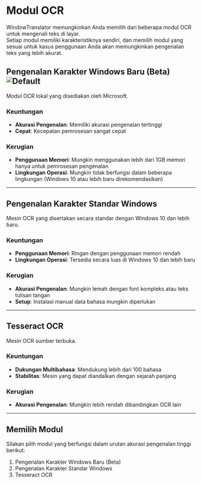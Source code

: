 # Modul OCR

WindowTranslator memungkinkan Anda memilih dari beberapa modul OCR untuk mengenali teks di layar.  
Setiap modul memiliki karakteristiknya sendiri, dan memilih modul yang sesuai untuk kasus penggunaan Anda akan memungkinkan pengenalan teks yang lebih akurat.

## Pengenalan Karakter Windows Baru (Beta) ![Default](https://img.shields.io/badge/Default-brightgreen)

Modul OCR lokal yang disediakan oleh Microsoft.

### Keuntungan
- **Akurasi Pengenalan**: Memiliki akurasi pengenalan tertinggi
- **Cepat**: Kecepatan pemrosesan sangat cepat

### Kerugian
- **Penggunaan Memori**: Mungkin menggunakan lebih dari 1GB memori hanya untuk pemrosesan pengenalan
- **Lingkungan Operasi**: Mungkin tidak berfungsi dalam beberapa lingkungan (Windows 10 atau lebih baru direkomendasikan)

---

## Pengenalan Karakter Standar Windows

Mesin OCR yang disertakan secara standar dengan Windows 10 dan lebih baru.

### Keuntungan
- **Penggunaan Memori**: Ringan dengan penggunaan memori rendah
- **Lingkungan Operasi**: Tersedia secara luas di Windows 10 dan lebih baru

### Kerugian
- **Akurasi Pengenalan**: Mungkin lemah dengan font kompleks atau teks tulisan tangan
- **Setup**: Instalasi manual data bahasa mungkin diperlukan

---

## Tesseract OCR

Mesin OCR sumber terbuka.

### Keuntungan
- **Dukungan Multibahasa**: Mendukung lebih dari 100 bahasa
- **Stabilitas**: Mesin yang dapat diandalkan dengan sejarah panjang

### Kerugian
- **Akurasi Pengenalan**: Mungkin lebih rendah dibandingkan OCR lain

---

## Memilih Modul

Silakan pilih modul yang berfungsi dalam urutan akurasi pengenalan tinggi berikut:

1. Pengenalan Karakter Windows Baru (Beta)
2. Pengenalan Karakter Standar Windows
3. Tesseract OCR
